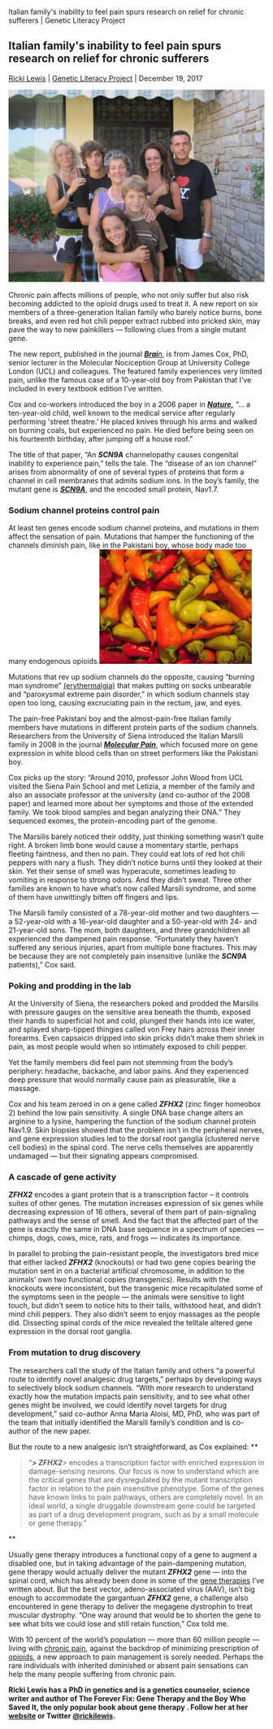 Italian family's inability to feel pain spurs research on relief for chronic sufferers | Genetic Literacy Project

## Italian family's inability to feel pain spurs research on relief for chronic sufferers

[Ricki Lewis](https://geneticliteracyproject.org/author/ricki-lewis-2/) | [Genetic Literacy Project](https://geneticliteracyproject.org/source/genetic-literacy-project/) | December 19, 2017

![](../_resources/bea68b3341569c7cf321425e9d030f37.jpg)

Chronic pain affects millions of people, who not only suffer but also risk becoming addicted to the opioid drugs used to treat it. A new report on six members of a three-generation Italian family who barely notice burns, bone breaks, and even red hot chili pepper extract rubbed into pricked skin, may pave the way to new painkillers — following clues from a single mutant gene.

The new report, published in the journal [****Brai***n*](https://academic.oup.com/brain/advance-article/doi/10.1093/brain/awx326/4725107), is from James Cox, PhD, senior lecturer in the Molecular Nociception Group at University College London (UCL) and colleagues. The featured family experiences very limited pain, unlike the famous case of a 10-year-old boy from Pakistan that I’ve included in every textbook edition I’ve written.

Cox and co-workers introduced the boy in a 2006 paper in ***[Nature,](https://www.ncbi.nlm.nih.gov/pubmed/17167479)*** “... a ten-year-old child, well known to the medical service after regularly performing 'street theatre.’ He placed knives through his arms and walked on burning coals, but experienced no pain. He died before being seen on his fourteenth birthday, after jumping off a house roof.”

The title of that paper, “An ***SCN9A*** channelopathy causes congenital inability to experience pain,” tells the tale. The “disease of an ion channel” arises from abnormality of one of several types of proteins that form a channel in cell membranes that admits sodium ions. In the boy’s family, the mutant gene is ***[SCN9A](https://www.omim.org/entry/603415?search=SCN9A&highlight=scn9a)***, and the encoded small protein, Nav1.7.

### Sodium channel proteins control pain

At least ten genes encode sodium channel proteins, and mutations in them affect the sensation of pain. Mutations that hamper the functioning of the channels diminish pain, like in the Pakistani boy, whose body made too many endogenous opioids.[![pain 12 17 17 4](../_resources/57d51db800e7fcd2e46bbca3ea3e48b6.jpg)](https://geneticliteracyproject.org/wp-content/uploads/2017/12/Chili_from_Budapest.jpg)

Mutations that rev up sodium channels do the opposite, causing “burning man syndrome” [(erythermalgia)](http://www.orpha.net/consor/cgi-bin/OC_Exp.php?Expert=90026) that makes putting on socks unbearable and “paroxysmal extreme pain disorder,” in which sodium channels stay open too long, causing excruciating pain in the rectum, jaw, and eyes.

The pain-free Pakistani boy and the almost-pain-free Italian family members have mutations in different protein parts of the sodium channels. Researchers from the University of Siena introduced the Italian Marsili family in 2008 in the journal ***[Molecular Pain](https://www.ncbi.nlm.nih.gov/pubmed/18983665)***, which focused more on gene expression in white blood cells than on street performers like the Pakistani boy.

Cox picks up the story: “Around 2010, professor John Wood from UCL visited the Siena Pain School and met Letizia, a member of the family and also an associate professor at the university (and co-author of the 2008 paper) and learned more about her symptoms and those of the extended family. We took blood samples and began analyzing their DNA.” They sequenced exomes, the protein-encoding part of the genome.

The Marsilis barely noticed their oddity, just thinking something wasn’t quite right. A broken limb bone would cause a momentary startle, perhaps fleeting faintness, and then no pain. They could eat lots of red hot chili peppers with nary a flush. They didn’t notice burns until they looked at their skin. Yet their sense of smell was hyperacute, sometimes leading to vomiting in response to strong odors. And they didn’t sweat. Three other families are known to have what’s now called Marsili syndrome, and some of them have unwittingly bitten off fingers and lips.

The Marsili family consisted of a 78-year-old mother and two daughters — a 52-year-old with a 16-year-old daughter and a 50-year-old with 24- and 21-year-old sons. The mom, both daughters, and three grandchildren all experienced the dampened pain response. “Fortunately they haven’t suffered any serious injuries, apart from multiple bone fractures. This may be because they are not completely pain insensitive (unlike the ***SCN9A*** patients),” Cox said.

### Poking and prodding in the lab

At the University of Siena, the researchers poked and prodded the Marsilis with pressure gauges on the sensitive area beneath the thumb, exposed their hands to superficial hot and cold, plunged their hands into ice water, and splayed sharp-tipped thingies called von Frey hairs across their inner forearms. Even capsaicin dripped into skin pricks didn’t make them shriek in pain, as most people would when so intimately exposed to chili pepper.

Yet the family members did feel pain not stemming from the body’s periphery: headache, backache, and labor pains. And they experienced deep pressure that would normally cause pain as pleasurable, like a massage.

Cox and his team zeroed in on a gene called ***ZFHX2*** (zinc finger homeobox 2) behind the low pain sensitivity. A single DNA base change alters an arginine to a lysine, hampering the function of the sodium channel protein Nav1.9. Skin biopsies showed that the problem isn’t in the peripheral nerves, and gene expression studies led to the dorsal root ganglia (clustered nerve cell bodies) in the spinal cord. The nerve cells themselves are apparently undamaged — but their signaling appears compromised.

### A cascade of gene activity

***ZFHX2*** encodes a giant protein that is a transcription factor – it controls suites of other genes. The mutation increases expression of six genes while decreasing expression of 16 others, several of them part of pain-signaling pathways and the sense of smell. And the fact that the affected part of the gene is exactly the same in DNA base sequence in a spectrum of species — chimps, dogs, cows, mice, rats, and frogs — indicates its importance.

In parallel to probing the pain-resistant people, the investigators bred mice that either lacked ***ZFHX2*** (knockouts) or had two gene copies bearing the mutation sent in on a bacterial artificial chromosome, in addition to the animals’ own two functional copies (transgenics). Results with the knockouts were inconsistent, but the transgenic mice recapitulated some of the symptoms seen in the people — the animals were sensitive to light touch, but didn’t seem to notice hits to their tails, withstood heat, and didn’t mind chili peppers. They also didn’t seem to enjoy massages as the people did. Dissecting spinal cords of the mice revealed the telltale altered gene expression in the dorsal root ganglia.

### From mutation to drug discovery

The researchers call the study of the Italian family and others “a powerful route to identify novel analgesic drug targets,” perhaps by developing ways to selectively block sodium channels. “With more research to understand exactly how the mutation impacts pain sensitivity, and to see what other genes might be involved, we could identify novel targets for drug development,” said co-author Anna Maria Aloisi, MD, PhD, who was part of the team that initially identified the Marsili family’s condition and is co-author of the new paper.

But the route to a new analgesic isn’t straightforward, as Cox explained:
**

> “***> ZFHX2***>  encodes a transcription factor with enriched expression in damage-sensing neurons. Our focus is now to understand which are the critical genes that are dysregulated by the mutant transcription factor in relation to the pain insensitive phenotype. Some of the genes have known links to pain pathways, others are completely novel. In an ideal world, a single druggable downstream gene could be targeted as part of a drug development program, such as by a small molecule or gene therapy.”

**

Usually gene therapy introduces a functional copy of a gene to augment a disabled one, but in taking advantage of the pain-dampening mutation, gene therapy would actually deliver the mutant ***ZFHX2*** gene — into the spinal cord, which has already been done in some of the [gene therapies](http://blogs.plos.org/dnascience/2016/07/21/hannah-has-her-gene-therapy-for-gan-when-science-becomes-medicine/) I’ve written about. But the best vector, adeno-associated virus (AAV), isn’t big enough to accommodate the gargantuan ***ZFHX2*** gene, a challenge also encountered in gene therapy to deliver the megagene dystrophin to treat muscular dystrophy. “One way around that would be to shorten the gene to see what bits we could lose and still retain function,” Cox told me.

With 10 percent of the world’s population — more than 60 million people — living with [chronic pain](https://bmcpublichealth.biomedcentral.com/articles/10.1186/1471-2458-11-770), against the backdrop of minimizing prescription of [opioids](http://www.slate.com/articles/health_and_science/medical_examiner/2017/08/cutting_down_on_opioids_has_made_life_miserable_for_chronic_pain_patients.html), a new approach to pain management is sorely needed. Perhaps the rare individuals with inherited diminished or absent pain sensations can help the many people suffering from chronic pain.

**Ricki Lewis has a PhD in genetics and is a genetics counselor, science writer and author of The Forever Fix: Gene Therapy and the Boy Who Saved It, the only popular book about gene therapy . Follow her at her [website](http://www.rickilewis.com/) or Twitter [@rickilewis](https://twitter.com/rickilewis?lang=en).**